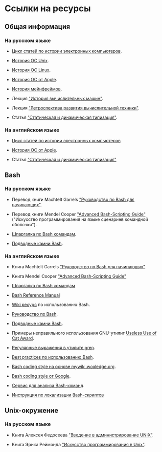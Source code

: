 # Ссылки на ресурсы

## Общая информация

### На русском языке

* [Цикл статей по истории электронных компьютеров](https://habr.com/ru/post/408611).

* [История ОС Unix](https://habr.com/ru/post/147774).

* [История ОС Linux](https://habr.com/ru/post/95646).

* [История ОС от Apple](https://habr.com/ru/post/198016).

* [История мейнфреймов](http://www.thg.ru/cpu/mainframe_history/index.html).

* Лекция ["История вычислительных машин"](https://postnauka.ru/video/86550).

* Лекция ["Ретроспектива развития вычислительной техники"](https://postnauka.ru/video/38501).

* Статья ["Статическая и динамическая типизация"](https://habr.com/ru/post/308484).

### На английском языке

* [Цикл статей по истории электронных компьютеров](https://technicshistory.com/2017/08/29/the-electronic-computers-part-1-prologue)

* [История ОС от Apple](http://web.archive.org/web/20180702193510/http://kernelthread.com/publications/appleoshistory/).

* Статья ["Статическая и динамическая типизация"](https://www.destroyallsoftware.com/compendium/types?share_key=baf6b67369843fa2)

## Bash

### На русском языке

* Перевод книги Machtelt Garrels ["Руководство по Bash для начинающих"](http://rus-linux.net/nlib.php?name=/MyLDP/BOOKS/Bash-Guide-1.12-ru/bash-guide-index.html).

* Перевод книги Mendel Cooper ["Advanced Bash-Scripting Guide"](https://www.opennet.ru/docs/RUS/bash_scripting_guide) ("Искусство программирования на языке сценариев командной оболочки").

* [Шпаргалка по Bash командам](https://tproger.ru/translations/bash-cheatsheet).

* [Подводные камни Bash](https://habr.com/ru/company/mailru/blog/311762/).

### На английском языке

* Книга Machtelt Garrels ["Руководство по Bash для начинающих"](https://tldp.org/LDP/Bash-Beginners-Guide/html/)

* Книга Mendel Cooper ["Advanced Bash-Scripting Guide"](http://tldp.org/LDP/abs/html)

* [Шпаргалка по Bash командам](https://github.com/NisreenFarhoud/Bash-Cheatsheet)

* [Bash Reference Manual](https://www.gnu.org/software/bash/manual/html_node/index.html#SEC_Contents)

* [Wiki ресурс](https://wiki.bash-hackers.org) по использованию Bash.

* [Руководство по Bash](http://mywiki.wooledge.org/BashGuide).

* [Подводные камни Bash](http://mywiki.wooledge.org/BashPitfalls).

* Примеры неправильного использования GNU-утилит [Useless Use of Cat Award](http://www.smallo.ruhr.de/award.html).

* [Регулярные выражения в утилите grep](https://www.cyberciti.biz/faq/grep-regular-expressions).

* [Best practices по использованию Bash](http://mywiki.wooledge.org/BashGuide/Practices).

* [Bash coding style на основе mywiki.wooledge.org](https://github.com/bahamas10/bash-style-guide).

* [Bash coding style от Google](https://google.github.io/styleguide/shellguide.html).

* [Сервис для анализа Bash-команд](https://explainshell.com/#).

* [Инструкция по локализации Bash-скриптов](https://mywiki.wooledge.org/BashFAQ/098)

## Unix-окружение

### На русском языке

* Книга Алексея Федосеева ["Введение в администрирование UNIX"](http://heap.altlinux.org/modules/unix_base_admin.dralex/index.html).

* Книга Эрика Реймонда ["Искусство программирования в Unix"](https://ru.wikipedia.org/wiki/Философия_Unix#Реймонд:_Искусство_программирования_в_Unix).
